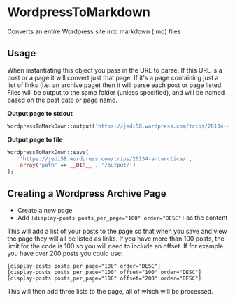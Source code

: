 # WordpressToMarkdown
Converts an entire Wordpress site into markdown (.md) files

## Usage
When instantiating this object you pass in the URL to parse. If this URL is a post or a page it will convert just that page. If it's a page containing just a list of links (i.e. an archive page) then it will parse each post or page listed. Files will be output to the same folder (unless specified), and will be named based on the post date or page name.

**Output page to stdout**
```php
WordpressToMarkDown::output('https://jedi58.wordpress.com/trips/20134-antarctica/');
```

**Output page to file**
```php
WordpressToMarkDown::save(
    'https://jedi58.wordpress.com/trips/20134-antarctica/',
    array('path' => __DIR__ . '/output/')
);
```

## Creating a Wordpress Archive Page

* Create a new page
* Add `[display-posts posts_per_page="100" order="DESC"]` as the content
 
This will add a list of your posts to the page so that when you save and view the page they will all be listed as links. If you have more than 100 posts, the limit for the code is 100 so you will need to include an offset. If for example you have over 200 posts you could use:

```
[display-posts posts_per_page="100" order="DESC"]
[display-posts posts_per_page="100" offset="100" order="DESC"]
[display-posts posts_per_page="100" offset="200" order="DESC"]
```

This will then add three lists to the page, all of which will be processed.
